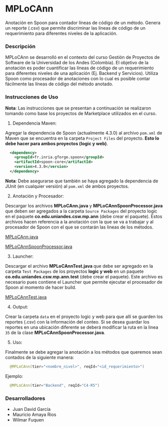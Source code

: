 # MPLoCAnn
Anotación en Spoon para contador líneas de código de un método. Genera un reporte (.csv) que permite discriminar las líneas de código de un requerimiento para diferentes niveles de la aplicación.

### Descripción
MPLoCAnn se desarrolló en el contexto del curso Gestión de Proyectos de Software de la Universidad de los Andes (Colombia). El objetivo de la anotación es poder cuantificar las líneas de código de un requerimiento para diferentes niveles de una aplicación (Ej. Backend y Servicios). Utiliza Spoon como procesador de anotaciones con lo cual es posible contar fácilmente las líneas de código del método anotado.

### Instrucciones de Uso
**Nota**: Las instrucciones que se presentan a continuación se realizaron tomando como base los proyectos de Marketplace utilizados en el curso.

1. Dependencia Maven:

  Agregar la dependencia de Spoon (actualmente 4.3.0) al archivo `pom.xml` de Maven que se encuentra en la carpeta `Project Files` del proyecto. **Esto lo debe hacer para ambos proyectos (logic y web)**.

  ```xml
    <dependency>
      <groupId>fr.inria.gforge.spoon</groupId>
      <artifactId>spoon-core</artifactId>
      <version>4.3.0</version>
    </dependency> 
  ```
  **Nota**: Debe asegurarse que también se haya agregado la dependencia de JUnit (en cualquier versión) al `pom.xml` de ambos proyectos.

2. Anotación y Procesador:

  Descargar los archivos <b>MPLoCAnn.java</b> y <b>MPLoCAnnSpoonProcessor.java</b> que deben ser agregados a la carpeta `Source Packages` del proyecto logic en el paquete <b>co.edu.uniandes.csw.mp.ann</b> (debe crear el paquete). Estos archivos hacen referencia a la anotación con la que se va a trabajar y al procesador de Spoon con el que se contarán las lineas de los métodos.
  
  <a href="https://www.dropbox.com/s/v49fk2ptm3w9f2s/MPLoCAnn.java?dl=0">MPLoCAnn.java</a>
  
  <a href="https://www.dropbox.com/s/jkebrhyxm98qfel/MPLoCAnnSpoonProcessor.java?dl=0">MPLoCAnnSpoonProcessor.java</a>
  
3. Launcher:
  
  Descargar el archivo <b>MPLoCAnnTest.java </b> que debe ser agregado en la carpeta `Test Packages` de los proyectos **logic y web** en un paquete <b>co.edu.uniandes.csw.mp.ann.test</b> (debe crear el paquete). Este archivo es necesario pues contiene el Launcher que permite ejecutar el procesador de Spoon al momento de hacer build.

  <a href="https://www.dropbox.com/s/bxi7qza2ivcfic9/MPLoCAnnTest.java?dl=0">MPLoCAnnTest.java</a>

4. Output:

  Crear la carpeta `data` en el proyecto logic y web para que allí se guarden los reportes (.csv) con la información del conteo. Si se desea guardar los reportes en una ubicación diferente se deberá modificar la ruta en la linea `35` de la clase <b>MPLoCAnnSpoonProcessor.java</b>.

5. Uso:

  Finalmente se debe agregar la anotación a los métodos que queremos sean contados de la siguiente manera:

  ```java
    @MPLoCAnn(tier="<nombre_nivel>", reqId="<id_requerimiento>")
  ```
  
  Ejemplo:

  ```java
    @MPLoCAnn(tier="Backend", reqId="C4-R5")
  ```

### Desarrolladores
* Juan David García
* Mauricio Amaya Rios
* Wilmar Fuquen
